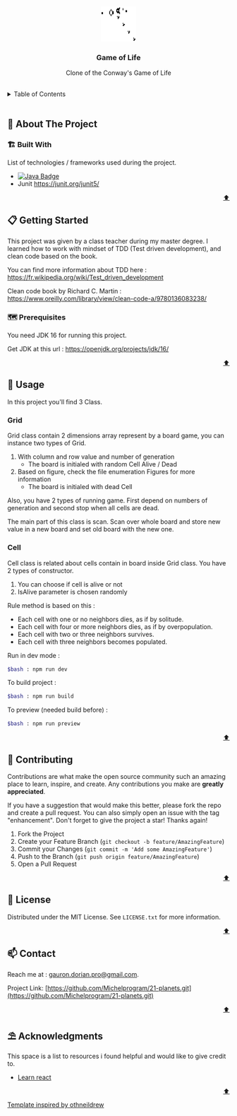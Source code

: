 <div id="top"></div>



<!-- PROJECT LOGO -->
<br />
<div align="center">
    <img src="./images/gospers.gif" alt="Logo" width="80" height="80">

<h3 align="center">Game of Life</h3>

  <p align="center">Clone of the Conway's Game of Life</p>
</div>

 <br />  

<!-- TABLE OF CONTENTS -->
<details>
  <summary>Table of Contents</summary>
  <ol>
    <li>
      <a href="#about-the-project">🧭 About The Project</a>
      <ul>
        <li><a href="#built-with">🏗️ Built With</a></li>
      </ul>
    </li>
    <li>
      <a href="#getting-started">📋 Getting Started</a>
      <ul>
        <li><a href="#prerequisites">🗺️ Prerequisites</a></li>
        <li><a href="#installation">⚙️ Installation</a></li>
      </ul>
    </li>
    <li><a href="#usage">💾 Usage</a></li>
    <li><a href="#contributing">🔗 Contributing</a></li>
    <li><a href="#license">📰 License</a></li>
    <li><a href="#contact">📫 Contact</a></li>
    <li><a href="#acknowledgments">⛱️ Acknowledgments</a></li>
  </ol>
</details>

<br>



<!-- ABOUT THE PROJECT -->
## 🧭 About The Project

### 🏗️ Built With

List of technologies / frameworks used during the project.

* [![Java Badge](https://img.shields.io/badge/Java-ED8B00?style=for-the-badge&logo=java&logoColor=white)](https://www.java.com/fr/)
* Junit https://junit.org/junit5/

<p align="right"><a href="#top">⬆️</a></p>




<!-- GETTING STARTED -->
## 📋 Getting Started

This project was given by a class teacher during my master degree.
I learned how to work with mindset of TDD (Test driven development), and clean code based on the book.

You can find more information about TDD here : https://fr.wikipedia.org/wiki/Test_driven_development

Clean code book by Richard C. Martin : https://www.oreilly.com/library/view/clean-code-a/9780136083238/

### 🗺️ Prerequisites

You need JDK 16 for running this project.

Get JDK at this url : https://openjdk.org/projects/jdk/16/

<p align="right"><a href="#top">⬆️</a></p>


<!-- USAGE EXAMPLES -->
## 💾 Usage

In this project you'll find 3 Class.

### Grid
Grid class contain 2 dimensions array represent by a board game, you can instance two types of Grid.

1. With column and row value and number of generation 
   * The board is initialed with random Cell Alive / Dead
2. Based on figure, check the file enumeration Figures for more information
    * The board is initialed with dead Cell

Also, you have 2 types of running game. First depend on numbers of generation and second stop when all cells are dead.

The main part of this class is scan. Scan over whole board and store new value in a new board and set old board with the new one. 


### Cell

Cell class is related about cells contain in board inside Grid class. You have 2 types of constructor.

1. You can choose if cell is alive or not
2. IsAlive parameter is chosen randomly

Rule method is based on this : 

* Each cell with one or no neighbors dies, as if by solitude.
* Each cell with four or more neighbors dies, as if by overpopulation.
* Each cell with two or three neighbors survives.
* Each cell with three neighbors becomes populated.

Run in dev mode :

```bash
$bash : npm run dev
```

To build project :

```bash
$bash : npm run build
```

To preview (needed build before) :

```bash
$bash : npm run preview
```

<p align="right"><a href="#top">⬆️</a></p>



<!-- CONTRIBUTING -->
## 🔗 Contributing

Contributions are what make the open source community such an amazing place to learn, inspire, and create. Any contributions you make are **greatly appreciated**.

If you have a suggestion that would make this better, please fork the repo and create a pull request. You can also simply open an issue with the tag "enhancement".
Don't forget to give the project a star! Thanks again!

1. Fork the Project
2. Create your Feature Branch (`git checkout -b feature/AmazingFeature`)
3. Commit your Changes (`git commit -m 'Add some AmazingFeature'`)
4. Push to the Branch (`git push origin feature/AmazingFeature`)
5. Open a Pull Request

<p align="right"><a href="#top">⬆️</a></p>




<!-- LICENSE -->
## 📰 License

Distributed under the MIT License. See `LICENSE.txt` for more information.

<p align="right"><a href="#top">⬆️</a></p>




<!-- CONTACT -->
## 📫 Contact

Reach me at : gauron.dorian.pro@gmail.com.

Project Link: [https://github.com/Michelprogram/21-planets.git](https://github.com/Michelprogram/21-planets.git)

<p align="right"><a href="#top">⬆️</a></p>




<!-- ACKNOWLEDGMENTS -->
## ⛱️ Acknowledgments

This space is a list to resources i found helpful and would like to give credit to.

* [Learn react](https://www.google.com/url?sa=t&rct=j&q=&esrc=s&source=web&cd=&cad=rja&uact=8&ved=2ahUKEwjYzP_lpu76AhUCcxoKHRQ8ASMQtwJ6BAgLEAI&url=https%3A%2F%2Fwww.youtube.com%2Fwatch%3Fv%3DbMknfKXIFA8&usg=AOvVaw0OS9ehWkuAe9Ahhi7b69mt)

<p align="right"><a href="#top">⬆️</a></p>

<a href="https://github.com/othneildrew/Best-README-Template">Template inspired by othneildrew</a>